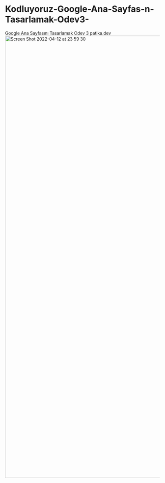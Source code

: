 # Kodluyoruz-Google-Ana-Sayfas-n-Tasarlamak-Odev3-
Google Ana Sayfasını Tasarlamak Odev 3 patika.dev
<img width="1440" alt="Screen Shot 2022-04-12 at 23 59 30" src="https://user-images.githubusercontent.com/100119877/163053748-ec8bde22-5761-472d-bc9f-aeb1df2a2b1b.png">

